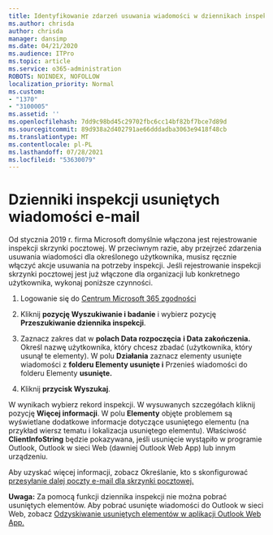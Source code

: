 ```yaml
---
title: Identyfikowanie zdarzeń usuwania wiadomości w dziennikach inspekcji
ms.author: chrisda
author: chrisda
manager: dansimp
ms.date: 04/21/2020
ms.audience: ITPro
ms.topic: article
ms.service: o365-administration
ROBOTS: NOINDEX, NOFOLLOW
localization_priority: Normal
ms.custom:
- "1370"
- "3100005"
ms.assetid: ''
ms.openlocfilehash: 7dd9c98bd45c29702fbc6cc14bf82bf7bce7d89d
ms.sourcegitcommit: 89d938a2d402791ae66dddadba3063e9418f48cb
ms.translationtype: MT
ms.contentlocale: pl-PL
ms.lasthandoff: 07/28/2021
ms.locfileid: "53630079"
---
```

# <a name="audit-logs-for-deleted-email-messages"></a>Dzienniki inspekcji usuniętych wiadomości e-mail

Od stycznia 2019 r. firma Microsoft domyślnie włączona jest rejestrowanie inspekcji skrzynki pocztowej. W przeciwnym razie, aby przejrzeć zdarzenia usuwania wiadomości dla określonego użytkownika, musisz ręcznie włączyć akcje usuwania na potrzeby inspekcji. Jeśli rejestrowanie inspekcji skrzynki pocztowej jest już włączone dla organizacji lub konkretnego użytkownika, wykonaj poniższe czynności.

1. Logowanie się do [Centrum Microsoft 365 zgodności](https://protection.office.com/)

2. Kliknij **pozycję Wyszukiwanie i badanie** i wybierz pozycję **Przeszukiwanie dziennika inspekcji**.

3. Zaznacz zakres dat w **polach Data rozpoczęcia** **i Data zakończenia.** Określ nazwę użytkownika, który chcesz zbadać (użytkownika, który usunął te elementy). W polu **Działania** zaznacz elementy usunięte wiadomości z **folderu Elementy usunięte i** Przenieś wiadomości do folderu Elementy **usunięte.**

4. Kliknij **przycisk Wyszukaj**.

W wynikach wybierz rekord inspekcji. W wysuwanych szczegółach kliknij pozycję **Więcej informacji**. W polu **Elementy** objęte problemem są wyświetlane dodatkowe informacje dotyczące usuniętego elementu (na przykład wiersz tematu i lokalizacja usuniętego elementu). Właściwość **ClientInfoString** będzie pokazywana, jeśli usunięcie wystąpiło w programie Outlook, Outlook w sieci Web (dawniej Outlook Web App) lub innym urządzeniu.

Aby uzyskać więcej informacji, zobacz Określanie, kto s skonfigurować [przesyłanie dalej poczty e-mail dla skrzynki pocztowej.](/microsoft-365/compliance/auditing-troubleshooting-scenarios#determine-if-a-user-deleted-email-items)

**Uwaga:** Za pomocą funkcji dziennika inspekcji nie można pobrać usuniętych elementów. Aby pobrać usunięte wiadomości do Outlook w sieci Web, zobacz [Odzyskiwanie usuniętych elementów w aplikacji Outlook Web App.](https://support.office.com/article/C3D8FC15-EEEF-4F1C-81DF-E27964B7EDD4)
